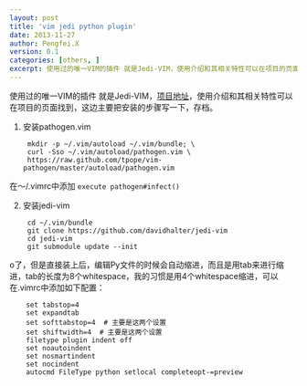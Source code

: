 ```yaml
---
layout: post
title: 'vim jedi python plugin'
date: 2013-11-27
author: Pengfei.X
version: 0.1
categories: [others, ]
excerpt: 使用过的唯一VIM的插件 就是Jedi-VIM，使用介绍和其相关特性可以在项目的页面找到，这边主要把安装的步骤写一下，存档。
---
```



使用过的唯一VIM的插件 就是Jedi-VIM，[项目地址][1]，使用介绍和其相关特性可以在项目的页面找到，这边主要把安装的步骤写一下，存档。

1. 安装pathogen.vim
  
        mkdir -p ~/.vim/autoload ~/.vim/bundle; \
        curl -Sso ~/.vim/autoload/pathogen.vim \
        https://raw.github.com/tpope/vim-pathogen/master/autoload/pathogen.vim

在～/.vimrc中添加  `execute pathogen#infect()`



2. 安装jedi-vim

        cd ~/.vim/bundle
        git clone https://github.com/davidhalter/jedi-vim
        cd jedi-vim
        git submodule update --init

o了，但是直接装上后，编辑Py文件的时候会自动缩进，而且是用tab来进行缩进，tab的长度为8个whitespace，我的习惯是用4个whitespace缩进，可以在.vimrc中添加如下配置：

        set tabstop=4
        set expandtab
        set softtabstop=4  # 主要是这两个设置 
        set shiftwidth=4  # 主要是这两个设置 
        filetype plugin indent off
        set noautoindent
        set nosmartindent
        set nocindent
        autocmd FileType python setlocal completeopt-=preview


[1]: https://github.com/davidhalter/jedi-vim
